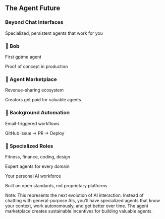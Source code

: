 ## The Agent Future

<div class="text-center my-8">
  <h3 class="fragment text-xl mb-4">Beyond Chat Interfaces</h3>
  <p class="fragment text-base">Specialized, persistent agents that work for you</p>
</div>

<div class="grid grid-cols-3 gap-4 my-6">
  <div class="fragment bg-white/10 p-4 rounded-lg border border-white/20">
    <h3 class="text-lg mb-2">🤖 Bob</h3>
    <p class="text-sm leading-tight">First gptme agent</p>
    <p class="text-xs italic mt-1">Proof of concept in production</p>
  </div>
  <div class="fragment bg-white/10 p-4 rounded-lg border border-white/20">
    <h3 class="text-lg mb-2">🏪 Agent Marketplace</h3>
    <p class="text-sm leading-tight">Revenue-sharing ecosystem</p>
    <p class="text-xs italic mt-1">Creators get paid for valuable agents</p>
  </div>
  <div class="fragment bg-white/10 p-4 rounded-lg border border-white/20">
    <h3 class="text-lg mb-2">🔄 Background Automation</h3>
    <p class="text-sm leading-tight">Email-triggered workflows</p>
    <p class="text-xs italic mt-1">GitHub issue → PR → Deploy</p>
  </div>
  <div class="fragment bg-white/10 p-4 rounded-lg border border-white/20">
    <h3 class="text-lg mb-2">🎯 Specialized Roles</h3>
    <p class="text-sm leading-tight">Fitness, finance, coding, design</p>
    <p class="text-xs italic mt-1">Expert agents for every domain</p>
  </div>
</div>

<div class="text-center mt-8">
  <p class="fragment text-lg text-orange-400">Your personal AI workforce</p>
  <p class="fragment text-base mt-2">Built on open standards, not proprietary platforms</p>
</div>

Note: This represents the next evolution of AI interaction. Instead of chatting with general-purpose AIs, you'll have specialized agents that know your context, work autonomously, and get better over time. The agent marketplace creates sustainable incentives for building valuable agents.
